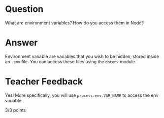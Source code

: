 # Question

What are environment variables? How do you access them in Node?

# Answer

Environment variable are variables that you wish to be hidden, stored inside an `.env` file. You can access these files using the `dotenv` module.

# Teacher Feedback

Yes! More specifically, you will use `process.env.VAR_NAME` to access the env variable. 

3/3 points